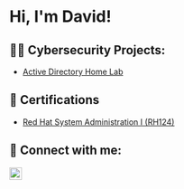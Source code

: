 <h1>Hi, I'm David! </h2>

<h2>👨‍💻 Cybersecurity Projects:</h2>

 - [Active Directory Home Lab](https://github.com/404dRubio/ActiveDirectoryLab)


<h2> 📄 Certifications </h2>

- [Red Hat System Administration I (RH124)](https://i.imgur.com/NIZpChp.png)


<h2> 🤳 Connect with me:</h2>

[<img align="left" alt="DavidRubio | LinkedIn" width="22px" src="https://cdn.jsdelivr.net/npm/simple-icons@v3/icons/linkedin.svg" />][linkedin]


[linkedin]: https://www.linkedin.com/in/404davidrubio/
